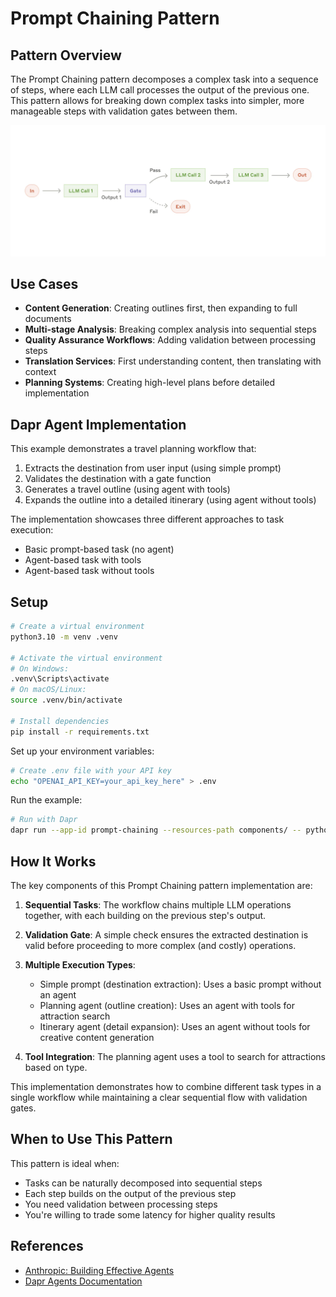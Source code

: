 # Prompt Chaining Pattern

## Pattern Overview

The Prompt Chaining pattern decomposes a complex task into a sequence of steps, where each LLM call processes the output of the previous one. This pattern allows for breaking down complex tasks into simpler, more manageable steps with validation gates between them.

![Prompt Chaining Pattern](images/03_chaining.webp)

## Use Cases

- **Content Generation**: Creating outlines first, then expanding to full documents
- **Multi-stage Analysis**: Breaking complex analysis into sequential steps
- **Quality Assurance Workflows**: Adding validation between processing steps
- **Translation Services**: First understanding content, then translating with context
- **Planning Systems**: Creating high-level plans before detailed implementation

## Dapr Agent Implementation

This example demonstrates a travel planning workflow that:
1. Extracts the destination from user input (using simple prompt)
2. Validates the destination with a gate function
3. Generates a travel outline (using agent with tools)
4. Expands the outline into a detailed itinerary (using agent without tools)

The implementation showcases three different approaches to task execution:
- Basic prompt-based task (no agent)
- Agent-based task with tools
- Agent-based task without tools

## Setup

```bash
# Create a virtual environment
python3.10 -m venv .venv

# Activate the virtual environment 
# On Windows:
.venv\Scripts\activate
# On macOS/Linux:
source .venv/bin/activate

# Install dependencies
pip install -r requirements.txt
```

Set up your environment variables:

```bash
# Create .env file with your API key
echo "OPENAI_API_KEY=your_api_key_here" > .env
```

Run the example:

```bash
# Run with Dapr
dapr run --app-id prompt-chaining --resources-path components/ -- python 03_chaining.py
```

## How It Works

The key components of this Prompt Chaining pattern implementation are:

1. **Sequential Tasks**: The workflow chains multiple LLM operations together, with each building on the previous step's output.

2. **Validation Gate**: A simple check ensures the extracted destination is valid before proceeding to more complex (and costly) operations.

3. **Multiple Execution Types**:
    - Simple prompt (destination extraction): Uses a basic prompt without an agent
    - Planning agent (outline creation): Uses an agent with tools for attraction search
    - Itinerary agent (detail expansion): Uses an agent without tools for creative content generation

4. **Tool Integration**: The planning agent uses a tool to search for attractions based on type.

This implementation demonstrates how to combine different task types in a single workflow while maintaining a clear sequential flow with validation gates.

## When to Use This Pattern

This pattern is ideal when:
- Tasks can be naturally decomposed into sequential steps
- Each step builds on the output of the previous step
- You need validation between processing steps
- You're willing to trade some latency for higher quality results

## References

- [Anthropic: Building Effective Agents](https://www.anthropic.com/research/building-effective-agents)
- [Dapr Agents Documentation](https://dapr.github.io/dapr-agents/)